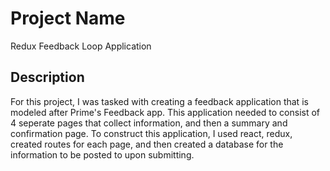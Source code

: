 # Project Name

Redux Feedback Loop Application

## Description

For this project, I was tasked with creating a feedback application that is modeled after Prime's Feedback app. This application needed to consist of 4 seperate pages that collect information, and then a summary and confirmation page. To construct this application, I used react, redux, created routes for each page, and then created a database for the information to be posted to upon submitting.
